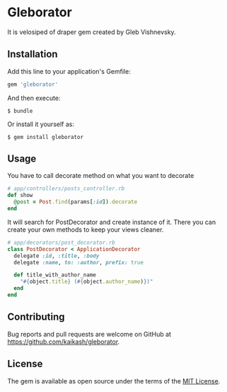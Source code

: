 # Gleborator

It is velosiped of draper gem created by Gleb Vishnevsky.

## Installation

Add this line to your application's Gemfile:

```ruby
gem 'gleborator'
```

And then execute:

    $ bundle

Or install it yourself as:

    $ gem install gleborator

## Usage

You have to call decorate method on what you want to decorate
```ruby
# app/controllers/posts_controller.rb
def show
  @post = Post.find(params[:id]).decorate
end
```

It will search for PostDecorator and create instance of it. There you can create your own methods to keep your views cleaner.

```ruby
# app/decorators/post_decorator.rb
class PostDecorator < ApplicationDecorator
  delegate :id, :title, :body
  delegate :name, to: :author, prefix: true

  def title_with_author_name
    "#{object.title} (#{object.author_name)})"
  end
end
```

## Contributing

Bug reports and pull requests are welcome on GitHub at https://github.com/kaikash/gleborator.


## License

The gem is available as open source under the terms of the [MIT License](http://opensource.org/licenses/MIT).

